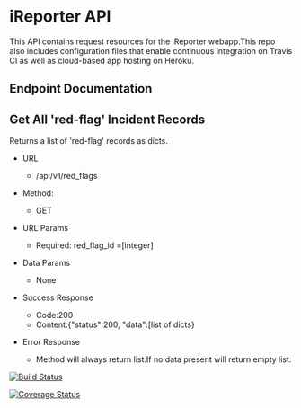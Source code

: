 # iReporter API #
This API contains request resources for the iReporter webapp.This repo also includes configuration files that enable continuous integration on Travis CI as well as cloud-based app hosting on Heroku.

## Endpoint Documentation ##

## Get All 'red-flag' Incident Records ##
Returns a list of 'red-flag' records as dicts.

* URL
   * /api/v1/red_flags
* Method:
   * GET
* URL Params
   * Required: red_flag_id =[integer] 
* Data Params
   * None
* Success Response
   * Code:200 
   * Content:{"status":200, "data":[list of dicts}
   
* Error Response
   * Method will always return list.If no data present will return empty list.

[![Build Status](https://travis-ci.org/Kyppy/API.svg?branch=develop)](https://travis-ci.org/Kyppy/API)

[![Coverage Status](https://coveralls.io/repos/github/Kyppy/API/badge.svg?branch=develop)](https://coveralls.io/github/Kyppy/API?branch=develop)
